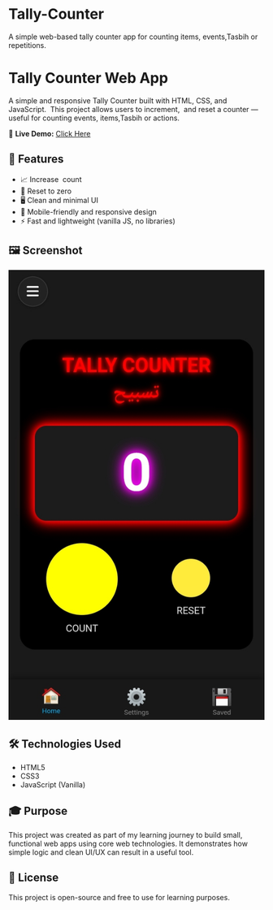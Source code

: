 # Tally-Counter
A simple web-based tally counter app for counting items, events,Tasbih or repetitions.

# Tally Counter Web App 

A simple and responsive Tally Counter built with HTML, CSS, and JavaScript.  
This project allows users to increment,  and reset a counter — useful for counting events, items,Tasbih or actions.  

🔗 **Live Demo:** [Click Here](https://eliyas2199.github.io/Tally-Counter/) 

## 🚀 Features 

- 📈 Increase  count
- 🔄 Reset to zero
- 🖥️ Clean and minimal UI
- 📱 Mobile-friendly and responsive design
- ⚡ Fast and lightweight (vanilla JS, no libraries) 

## 🖼️ Screenshot 

![Tally Counter UI](https://github.com/eliyas2199/Tally-Counter/blob/main/Tally-Counter.png) 

## 🛠️ Technologies Used 

- HTML5
- CSS3
- JavaScript (Vanilla)


## 🎓 Purpose 

This project was created as part of my learning journey to build small, functional web apps using core web technologies. It demonstrates how simple logic and clean UI/UX can result in a useful tool. 

## 📜 License 

This project is open-source and free to use for learning purposes.
